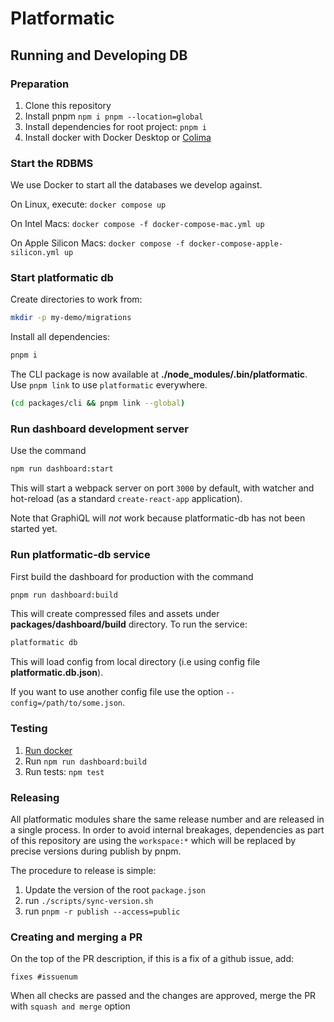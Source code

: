 # Platformatic

## Running and Developing DB

### Preparation

1. Clone this repository
1. Install pnpm `npm i pnpm --location=global`
2. Install dependencies for root project: `pnpm i`
4. Install docker with Docker Desktop or [Colima](https://github.com/abiosoft/colima)

<a id='run-docker'></a>
### Start the RDBMS

We use Docker to start all the databases we develop against.

On Linux, execute: `docker compose up`

On Intel Macs: `docker compose -f docker-compose-mac.yml up` 

On Apple Silicon Macs: `docker compose -f docker-compose-apple-silicon.yml up` 

### Start platformatic db

Create directories to work from:

```sh
mkdir -p my-demo/migrations
```

Install all dependencies:
```sh
pnpm i 
```

The CLI package is now available at **./node_modules/.bin/platformatic**. Use
`pnpm link` to use `platformatic` everywhere.
```sh
(cd packages/cli && pnpm link --global)
```

### Run dashboard development server

Use the command 
```sh
npm run dashboard:start
```

This will start a webpack server on port `3000` by default, with watcher and hot-reload (as a standard `create-react-app` application).

Note that GraphiQL will _not_ work because platformatic-db has not been started
yet.

### Run platformatic-db service

First build the dashboard for production with the command
```sh
pnpm run dashboard:build
```

This will create compressed files and assets under **packages/dashboard/build** directory.
To run the service:
```sh
platformatic db
```
This will load config from local directory (i.e using config file **platformatic.db.json**).

If you want to use another config file use the option `--config=/path/to/some.json`.

### Testing

1. [Run docker](#run-docker)
1. Run `npm run dashboard:build` 
1. Run tests: `npm test`

### Releasing

All platformatic modules share the same release number and are released
in a single process. In order to avoid internal breakages, dependencies as
part of this repository are using the `workspace:*` which will be replaced
by precise versions during publish by pnpm.

The procedure to release is simple:

1. Update the version of the root `package.json`
1. run `./scripts/sync-version.sh`
1. run `pnpm -r publish --access=public`

### Creating and merging a PR 
On the top of the PR description, if this is a fix of a github issue, add:
```
fixes #issuenum 
```
When all checks are passed and the changes are approved, merge the PR with `squash and merge` option
